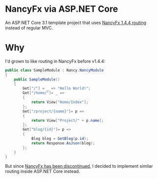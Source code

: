 # NancyFx via ASP.NET Core
An ASP.NET Core 3.1 template project that uses [NancyFx 1.4.4 routing](https://github.com/NancyFx/Nancy/wiki/Defining-routes) instead of regular MVC.

# Why
I'd grown to like routing in NancyFx before v1.4.4:

```C#
public class SampleModule : Nancy.NancyModule
{
    public SampleModule()
    {
        Get["/"] = _ => "Hello World!";
        Get["/home/"]= _ =>
        {
            return View["Home/Index"];
        };
        Get["/project/{name}"]= p =>
        {
            return View["Project/" + p.name];
        };
        Get["blog/{id}"]= p =>
        {
            Blog blog = GetBlog(p.id);
            return Response.AsJson(blog);
        };
    }
}
```

But since [NancyFx has been discontinued](https://github.com/NancyFx/Nancy/issues/3010), I decided to implement similar routing inside ASP.NET Core instead.
